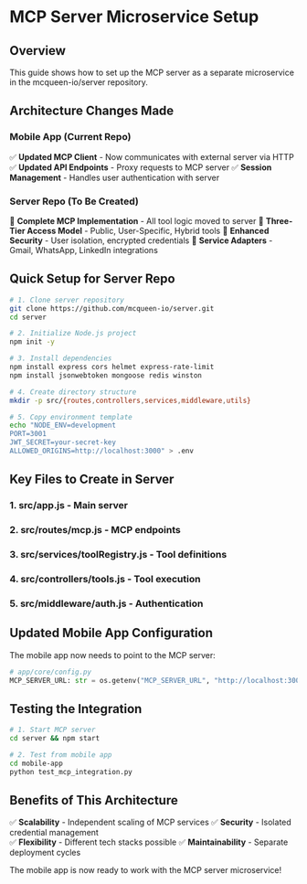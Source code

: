 # MCP Server Microservice Setup

## Overview
This guide shows how to set up the MCP server as a separate microservice in the mcqueen-io/server repository.

## Architecture Changes Made

### Mobile App (Current Repo)
✅ **Updated MCP Client** - Now communicates with external server via HTTP
✅ **Updated API Endpoints** - Proxy requests to MCP server
✅ **Session Management** - Handles user authentication with server

### Server Repo (To Be Created)
🔲 **Complete MCP Implementation** - All tool logic moved to server
🔲 **Three-Tier Access Model** - Public, User-Specific, Hybrid tools
🔲 **Enhanced Security** - User isolation, encrypted credentials
🔲 **Service Adapters** - Gmail, WhatsApp, LinkedIn integrations

## Quick Setup for Server Repo

```bash
# 1. Clone server repository
git clone https://github.com/mcqueen-io/server.git
cd server

# 2. Initialize Node.js project
npm init -y

# 3. Install dependencies
npm install express cors helmet express-rate-limit
npm install jsonwebtoken mongoose redis winston

# 4. Create directory structure
mkdir -p src/{routes,controllers,services,middleware,utils}

# 5. Copy environment template
echo "NODE_ENV=development
PORT=3001
JWT_SECRET=your-secret-key
ALLOWED_ORIGINS=http://localhost:3000" > .env
```

## Key Files to Create in Server

### 1. src/app.js - Main server
### 2. src/routes/mcp.js - MCP endpoints  
### 3. src/services/toolRegistry.js - Tool definitions
### 4. src/controllers/tools.js - Tool execution
### 5. src/middleware/auth.js - Authentication

## Updated Mobile App Configuration

The mobile app now needs to point to the MCP server:

```python
# app/core/config.py
MCP_SERVER_URL: str = os.getenv("MCP_SERVER_URL", "http://localhost:3001")
```

## Testing the Integration

```bash
# 1. Start MCP server
cd server && npm start

# 2. Test from mobile app
cd mobile-app
python test_mcp_integration.py
```

## Benefits of This Architecture

✅ **Scalability** - Independent scaling of MCP services
✅ **Security** - Isolated credential management  
✅ **Flexibility** - Different tech stacks possible
✅ **Maintainability** - Separate deployment cycles

The mobile app is now ready to work with the MCP server microservice! 